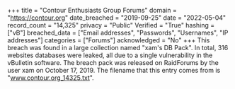 +++
title = "Contour Enthusiasts Group Forums"
domain = "https://contour.org"
date_breached = "2019-09-25"
date = "2022-05-04"
record_count = "14,325"
privacy = "Public"
Verified = "True"
hashing = ["vB"]
breached_data = ["Email addresses", "Passwords", "Usernames", "IP addresses"]
categories = ["Forums"]
acknowledged = "No"
+++
This breach was found in a large collection named "xam's DB Pack". In total, 316 websites databases were leaked, all due to a single vulnerability in the vBulletin software. The breach pack was released on RaidForums by the user xam on October 17, 2019. The filename that this entry comes from is "www.contour.org_14325.txt".
